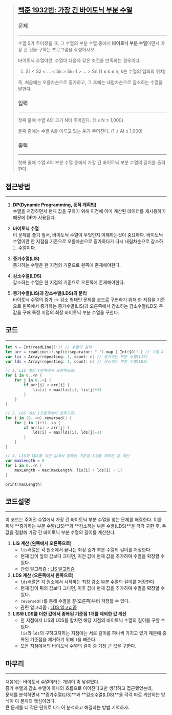 > ## [백준 1932번: 가장 긴 바이토닉 부분 수열](https://www.acmicpc.net/problem/11054)
> 
> ### **문제**
> ---
> 수열 S가 주어졌을 때, 그 수열의 부분 수열 중에서 **바이토닉 부분 수열**이면서 가장 긴 것을 구하는 프로그램을 작성하시오.
> 
> 바이토닉 수열이란, 수열이 다음과 같은 조건을 만족하는 경우이다.
> 
> 1. S1 < S2 < ... < Sk > Sk+1 > ... > Sn (1 ≤ k ≤ n, k는 수열의 임의의 위치)
> 
> 즉, 처음에는 오름차순으로 증가하고, 그 후에는 내림차순으로 감소하는 수열을 말한다.
> 
> ### **입력**
> ---
> 첫째 줄에 수열 A의 크기 N이 주어진다. (1 ≤ N ≤ 1,000)
> 
> 둘째 줄에는 수열 A를 이루고 있는 Ai가 주어진다. (1 ≤ Ai ≤ 1,000)
> 
> ### **출력**
> ---
> 첫째 줄에 수열 A의 부분 수열 중에서 가장 긴 바이토닉 부분 수열의 길이를 출력한다.

## **접근방법**
---
1. **DP(Dynamic Programming, 동적 계획법)**\
수열을 저장하면서 현재 값을 구하기 위해 이전에 이미 계산된 데이터를 재사용하기 때문에 DP가 사용된다.

2. **바이토닉 수열**\
이 문제를 풀기 앞서, 바이토닉 수열이 무엇인지 이해하는것이 중요하다.
바이토닉 수열이란 한 지점을 기준으로 오름차순으로 증가하다가 다시 내림차순으로 감소하는 수열이다.

3. **증가수열(LIS)**\
증가하는 수열은 한 지점의 기준으로 왼쪽에 존재해야한다.

4. **감소수열(LDS)** \
감소하는 수열은 한 지점의 기준으로 오른쪽에 존재해야한다.

5. **증가수열(LIS)과 감소수열(LDS)의 분리**\
바이토닉 수열의 증가 -> 감소 형태인 문제를 코드로 구현하기 위해 한 지점을 기준으로 왼쪽에서 증가하는 증가수열(LIS)과 오른쪽에서 감소하는 감소수열(LDS) 두 값을 구해 특정 지점의 최장 바이토닉 부분 수열을 구한다.

## **코드**
---
```swift
let n = Int(readLine()!)! // 수열의 길이
let arr = readLine()!.split(separator: " ").map { Int($0)! } // 수열 A
var lis = Array(repeating: 1, count: n) // 증가하는 부분 수열(LIS)
var lds = Array(repeating: 1, count: n) // 감소하는 부분 수열(LDS)

// 1. LIS 계산 (왼쪽에서 오른쪽으로)
for i in 0..<n {
    for j in 0..<i {
        if arr[j] < arr[i] {
            lis[i] = max(lis[i], lis[j]+1)
        }
    }
}

// 2. LDS 계산 (오른쪽에서 왼쪽으로)
for i in (0..<n).reversed() {
    for j in (i+1)..<n {
        if arr[i] > arr[j] {
            lds[i] = max(lds[i], lds[j]+1)
        }
    }
}

// 3. LIS와 LDS를 더한 값에서 종복된 기준점 1개를 제외한 값 계산
var maxLength = 0
for i in 0..<n {
    maxLength = max(maxLength, lis[i] + lds[i] - 1)
}

print(maxLength)

```

## **코드설명**
---
이 코드는 주어진 수열에서 가장 긴 바이토닉 부분 수열을 찾는 문제를 해결한다. 이를 위해 **증가하는 부분 수열(LIS)**과 **감소하는 부분 수열(LDS)**을 각각 구한 후, 두 값을 결합해 가장 긴 바이토닉 부분 수열의 길이를 계산한다.
1. **LIS 계산 (왼쪽에서 오른쪽으로)**
    * `lis`배열은 각 원소에서 끝나는 최장 증가 부분 수열의 길이를 저장한다.
    * 현재 값이 앞의 값보다 크다면, 이전 값에 현재 값을 추가하여 수열을 확장할 수 있다.
    * 관련 알고리즘 : [LIS 알고리즘](http://naver.com)
2. **LDS 계산 (오른쪽에서 왼쪽으로)**
    * `lds`배열은 각 원소에서 시작하는 최장 감소 부분 수열의 길이를 저장한다.
    * 현재 값이 뒤의 값보다 크다면, 이후 값에 현재 값을 추가하여 수열을 확장할 수 있다.
    * `reversed()`를 통해 수열을 끝(오른쪽)부터 저장할 수 있다. 
    * 관련 알고리즘 : [LDS 알고리즘](http://naver.com)
3. **LIS와 LDS를 더한 값에서 종복된 기준점 1개를 제외한 값 계산**
    * 한 지점에서 LIS와 LDS를 합치면 해당 지점의 바이토닉 수열의 길이를 구할 수 있다.\
     `lis`와 `lds`의 구하고자하는 지점에는 서로 길이를 하나씩 가지고 있기 때문에 중복된 기준점을 제거하기 위해 `1`을 빼준다.
    * 모든 지점에서의 바이토닉 수열의 길이 중 가장 큰 값을 구한다.

## **마무리**
---
처음에는 바이토닉 수열이라는 개념이 좀 낯설었다.\
증가 수열과 감소 수열이 하나의 흐름으로 이어진다고만 생각하고 접근했었는데,\
문제를 분석하면서 **증가수열(LIS)**과 **감소수열(LDS)**을 각각 따로 계산하는 방식이 이 문제의 핵심이었다.\
큰 문제를 더 작은 단위로 나누어 분석하고 해결하는 방법 기억하자.